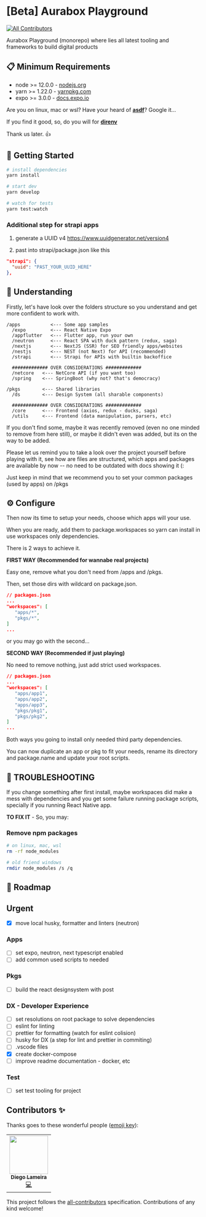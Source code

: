 # [Beta] Aurabox Playground
<!-- ALL-CONTRIBUTORS-BADGE:START - Do not remove or modify this section -->
[![All Contributors](https://img.shields.io/badge/all_contributors-1-orange.svg?style=flat-square)](#contributors-)
<!-- ALL-CONTRIBUTORS-BADGE:END -->

Aurabox Playground (monorepo) where lies all latest tooling and frameworks to build digital products

## 📋 Minimum Requirements

- node >= 12.0.0 - [nodejs.org](https://nodejs.org/)
- yarn >= 1.22.0 - [yarnpkg.com](https://yarnpkg.com/getting-started/install)
- expo >= 3.0.0 - [docs.expo.io](https://docs.expo.io)

Are you on linux, mac or wsl? Have your heard of [**asdf**](https://asdf-vm.com)? Google it...

If you find it good, so, do you will for [**direnv**](https://direnv.net/)

Thank us later. 👍

## 🚀 Getting Started

```sh
# install dependencies
yarn install

# start dev
yarn develop

# watch for tests
yarn test:watch
```

### Additional step for strapi apps

1) generate a UUID v4
https://www.uuidgenerator.net/version4

2) past into strapi/package.json like this

```json
"strapi": {
  "uuid": "PAST_YOUR_UUID_HERE"
},
```

## 📖 Understanding

Firstly, let's have look over the folders structure so you understand and get more confident to work with.

```
/apps           <--- Some app samples
  /expo         <--- React Native Expo
  /appflutter   <--- Flutter app, run your own
  /neutron      <--- React SPA with duck pattern (redux, saga)
  /nextjs       <--- NextJS (SSR) for SEO friendly apps/websites
  /nestjs       <--- NEST (not Next) for API (recommended)
  /strapi       <--- Strapi for APIs with builtin backoffice

  ############# OVER CONSIDERATIONS #############
  /netcore   <--- NetCore API (if you want too)
  /spring    <--- SpringBoot (why not? that's democracy)

/pkgs        <--- Shared libraries
  /ds        <--- Design System (all sharable components)

  ############# OVER CONSIDERATIONS #############
  /core      <--- Frontend (axios, redux - ducks, saga)
  /utils     <--- Frontend (data manipulation, parsers, etc)
```

If you don't find some, maybe it was recently removed (even no one minded to remove from here still), or maybe it didn't even was added, but its on the way to be added.


Please let us remind you to take a look over the project yourself before playing with it, see how are files are structured, which apps and packages are available by now -- no need to be outdated with docs showing it (:

Just keep in mind that we recommend you to set your common packages (used by apps) on /pkgs

## ⚙️ Configure

Then now its time to setup your needs, choose which apps will your use.

When you are ready, add them to package.workspaces so yarn can install in use workspaces only dependencies.

There is 2 ways to achieve it.

**FIRST WAY (Recommended for wannabe real projects)**

Easy one, remove what you don't need from /apps and /pkgs.

Then, set those dirs with wildcard on package.json.

```json
// packages.json
...
"workspaces": [
   "apps/*",
   "pkgs/*",
]
...
```

or you may go with the second...

**SECOND WAY (Recommended if just playing)**

No need to remove nothing, just add strict used workspaces.

```json
// packages.json
...
"workspaces": [
   "apps/app1",
   "apps/app2",
   "apps/app3",
   "pkgs/pkg1",
   "pkgs/pkg2",
]
...
```

Both ways you going to install only needed third party dependencies.

You can now duplicate an app or pkg to fit your needs, rename its directory and package.name and update your root scripts.

## 🐛 TROUBLESHOOTING

If you change something after first install, maybe workspaces did make a mess with dependencies and you get some failure running package scripts, specially if you running React Native app.

**TO FIX IT** - So, you may:

### Remove npm packages
```sh
# on linux, mac, wsl
rm -rf node_modules

# old friend windows
rmdir node_modules /s /q
```

## 🏁 Roadmap

## Urgent

- [x] move local husky, formatter and linters (neutron)

### Apps

- [ ] set expo, neutron, next typescript enabled
- [ ] add common used scripts to needed

### Pkgs

- [ ] build the react designsystem with post

### DX - Developer Experience

- [ ] set resolutions on root package to solve dependencies
- [ ] eslint for linting
- [ ] prettier for formatting (watch for eslint colision)
- [ ] husky for DX (a step for lint and prettier in commiting)
- [ ] .vscode files
- [x] create docker-compose
- [ ] improve readme documentation - docker, etc

### Test

- [ ] set test tooling for project

## Contributors ✨

Thanks goes to these wonderful people ([emoji key](https://allcontributors.org/docs/en/emoji-key)):

<!-- ALL-CONTRIBUTORS-LIST:START - Do not remove or modify this section -->
<!-- prettier-ignore-start -->
<!-- markdownlint-disable -->
<table>
  <tr>
    <td align="center"><a href="https://github.com/diegolameira"><img src="https://avatars.githubusercontent.com/u/1857527?v=4?s=100" width="100px;" alt=""/><br /><sub><b>Diego Lameira</b></sub></a><br /><a href="https://github.com/aurabox/brave/commits?author=diegolameira" title="Code">💻</a></td>
  </tr>
</table>

<!-- markdownlint-restore -->
<!-- prettier-ignore-end -->

<!-- ALL-CONTRIBUTORS-LIST:END -->

This project follows the [all-contributors](https://github.com/all-contributors/all-contributors) specification. Contributions of any kind welcome!